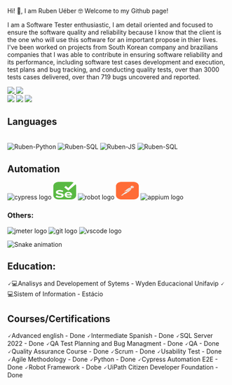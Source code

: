Hi! 👋, I am Ruben Uéber 🤓
Welcome to my Github page!
<u></u>

I am a Software Tester enthusiastic, I am detail oriented and focused to ensure the software quality and reliability because I know that the client is the one who will use this software for an important propose in thier lives. I've been worked on projects from South Korean company and brazilians companies that I was able to contribute in ensuring software reliability and its performance, including software test cases development and execution, test plans and bug tracking, and conducting quality tests, over than 3000 tests cases delivered, over than 719 bugs uncovered and reported.


<u></u>

<div>
<a href="https://github.com/RubenUeber">
<img height="180em" src="https://github-readme-stats.vercel.app/api?username=RubenUeber&show_icons=true&theme=dark&include_all_commits=true&count_private=true"/>
<img height="180em" src="https://github-readme-stats.vercel.app/api/top-langs/?username=RubenUeber&layout=compact&langs_count=7&theme=dark"/>
</div>


<div>
<a href="https://www.instagram.com/rubenueber/" target="_blank"><img src="https://img.shields.io/badge/-Instagram-%23E4405F?style=for-the-badge&logo=instagram&logoColor=white" target="_blank"></a>
<a href = "https://mail.google.com/mail/u/0/#inbox"><img src="https://img.shields.io/badge/Gmail-D14836?style=for-the-badge&logo=gmail&logoColor=white" target="_blank"></a>
<a href="https://www.linkedin.com/in/rubenueber/" target="_blank"><img src="https://img.shields.io/badge/-LinkedIn-%230077B5?style=for-the-badge&logo=linkedin&logoColor=white" target="_blank"></a>   
</div>
 
 <h2>Languages</h2>
 
<div style="display: inline_block"><br>
<img align="center" alt="Ruben-Python" height="40" width="50" src="https://cdn.jsdelivr.net/gh/devicons/devicon/icons/python/python-original.svg">
  <img align="center" alt="Ruben-SQL" height="40" width="50" src="https://cdn.jsdelivr.net/gh/devicons/devicon/icons/microsoftsqlserver/microsoftsqlserver-plain.svg">
  <img align="center" alt="Ruben-JS" height="40" width="50" src="https://cdn.jsdelivr.net/gh/devicons/devicon/icons/javascript/javascript-original.svg">
  <img align="center" alt="Ruben-SQL" height="40" width="50" src="https://cdn.jsdelivr.net/gh/devicons/devicon/icons/html5/html5-original.svg">
</div>  
 
<div>
 <h2>Automation</h2>
 
<img src="https://asset.brandfetch.io/idIq_kF0rb/idv3zwmSiY.jpeg?updated=1667565306852" height="40" width="40" alt="cypress logo"  />
<img src="https://raw.githubusercontent.com/tandpfun/skill-icons/59059d9d1a2c092696dc66e00931cc1181a4ce1f/icons/Selenium.svg" height="40" width="52" alt="selenium logo" />
<img src="https://www.svgrepo.com/show/374049/robotframework.svg" height="40" width="52" alt="robot logo"  />
<img src="https://raw.githubusercontent.com/tandpfun/skill-icons/59059d9d1a2c092696dc66e00931cc1181a4ce1f/icons/Postman.svg" height="40" width="52" alt="postman logo"  />
<img src="https://www.svgrepo.com/show/353413/appium.svg" height="40" width="52" alt="appium logo"  />

<h3>Others:</h3>
    <img src="https://home.apache.org/~fschumacher/jmeter3.svg" height="30" width="90" alt="jmeter logo"  />
    <img src="https://cdn.jsdelivr.net/gh/devicons/devicon/icons/git/git-original.svg" height="40" width="52" alt="git logo"  />
    <img src="https://cdn.jsdelivr.net/gh/devicons/devicon/icons/vscode/vscode-original.svg" height="40" width="52" alt="vscode logo"  />
  </div> 
 
![Snake animation](https://github.com/RubenUeber/RubenUeber/blob/output/github-contribution-grid-snake.svg)
 
 <h2>Education:</h2>
 <u></u>
 
 🗸💻Analisys and Developement of Sytems - Wyden Educacional Unifavip
 🗸💻Sistem of Information - Estácio
 
 
 <h2>Courses/Certifications</h2>
 <u></u>
 
 <div>
 🗸Advanced english - Done </>
 🗸Intermediate Spanish - Done
 🗸SQL Server 2022 - Done
 🗸QA Test Planning and Bug Managment - Done
 🗸QA - Done
 🗸Quality Assurance Course - Done
 🗸Scrum - Done
 🗸Usability Test - Done
 🗸Agile Methodology - Done
 🗸Python - Done
 🗸Cypress Automation E2E - Done
 🗸Robot Framework - Dobe
 🗸UiPath Citizen Developer Foundation - Done

 
 </div>
 
